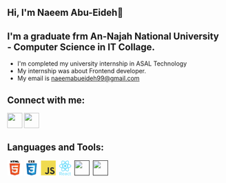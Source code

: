 ## Hi, I'm Naeem Abu-Eideh👋


## I'm a graduate frm An-Najah National University - Computer Science in IT Collage.

- I'm completed my university internship in ASAL Technology
- My internship was about Frontend developer.
- My email is naeemabueideh99@gmail.com


## Connect with me:
<a href="https://www.linkedin.com/in/naeem-abu-eideh-883560316/"><img src="https://raw.githubusercontent.com/rahuldkjain/github-profile-readme-generator/master/src/images/icons/Social/linked-in-alt.svg" width="35px" height="35px"></a>
<a href="https://leetcode.com/u/naeemabueideh/"><img src="https://raw.githubusercontent.com/rahuldkjain/github-profile-readme-generator/master/src/images/icons/Social/leet-code.svg" width="35px" height="35px"></a>

## Languages and Tools:
<a href=""><img src="https://raw.githubusercontent.com/devicons/devicon/master/icons/html5/html5-original-wordmark.svg" width="35px" height="35px"></a>
<a href=""><img src="https://raw.githubusercontent.com/devicons/devicon/master/icons/css3/css3-original-wordmark.svg" width="35px" height="35px"></a>
<a href=""><img src="https://raw.githubusercontent.com/devicons/devicon/master/icons/javascript/javascript-original.svg" width="35px" height="35px"></a>
<a href=""><img src="https://raw.githubusercontent.com/devicons/devicon/master/icons/react/react-original-wordmark.svg" width="35px" height="35px"></a>
<a href=""><img src="https://media.licdn.com/dms/image/D4E12AQFZ22tCQSGwDw/article-cover_image-shrink_600_2000/0/1687615910475?e=2147483647&v=beta&t=e0Dz4ia72MRYikHW_0Pc0JoAKJ3sFH3Vd5VO1RyAFPs" width="35px" height="35px"></a>
<a href=""><img src=""></a>
<a href=""><img src="https://i0.wp.com/junilearning.com/wp-content/uploads/2020/06/python-programming-language.webp?fit=1920%2C1920&ssl=1" width="35px" height="35px"></a>

<!--
**NaeemAbu-Eideh/NaeemAbu-Eideh** is a ✨ _special_ ✨ repository because its `README.md` (this file) appears on your GitHub profile.

Here are some ideas to get you started:

- 🔭 I’m currently working on ...
- 🌱 I’m currently learning ...
- 👯 I’m looking to collaborate on ...
- 🤔 I’m looking for help with ...
- 💬 Ask me about ...
- 📫 How to reach me: ...
- 😄 Pronouns: ...
- ⚡ Fun fact: ...
<a herf="https://www.linkedin.com/in/naeem-abu-eideh-883560316/"><img src="https://raw.githubusercontent.com/rahuldkjain/github-profile-readme-generator/master/src/images/icons/Social/linked-in-alt.svg" width="35px" height="35px"></a>
-->
